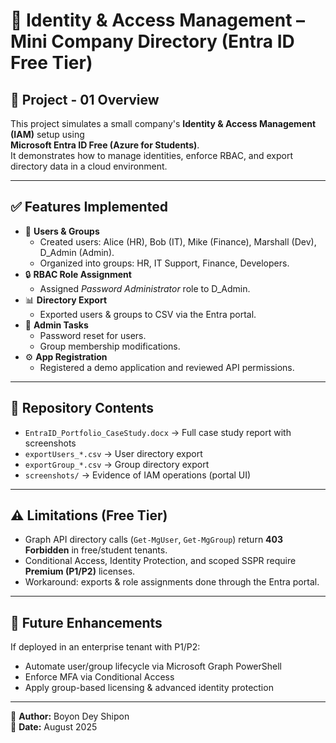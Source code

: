 # 🔑 Identity & Access Management – Mini Company Directory (Entra ID Free Tier)

## 📌 Project - 01 Overview
This project simulates a small company's **Identity & Access Management (IAM)** setup using  
**Microsoft Entra ID Free (Azure for Students)**.  
It demonstrates how to manage identities, enforce RBAC, and export directory data in a cloud environment.

---

## ✅ Features Implemented
- 👤 **Users & Groups**
  - Created users: Alice (HR), Bob (IT), Mike (Finance), Marshall (Dev), D_Admin (Admin).
  - Organized into groups: HR, IT Support, Finance, Developers.
- 🔒 **RBAC Role Assignment**
  - Assigned *Password Administrator* role to D_Admin.
- 📊 **Directory Export**
  - Exported users & groups to CSV via the Entra portal.
- 🔄 **Admin Tasks**
  - Password reset for users.
  - Group membership modifications.
- ⚙️ **App Registration**
  - Registered a demo application and reviewed API permissions.

---

## 📂 Repository Contents
- `EntraID_Portfolio_CaseStudy.docx` → Full case study report with screenshots  
- `exportUsers_*.csv` → User directory export  
- `exportGroup_*.csv` → Group directory export  
- `screenshots/` → Evidence of IAM operations (portal UI)  

---

## ⚠️ Limitations (Free Tier)
- Graph API directory calls (`Get-MgUser`, `Get-MgGroup`) return **403 Forbidden** in free/student tenants.  
- Conditional Access, Identity Protection, and scoped SSPR require **Premium (P1/P2)** licenses.  
- Workaround: exports & role assignments done through the Entra portal.  

---

## 🚀 Future Enhancements
If deployed in an enterprise tenant with P1/P2:
- Automate user/group lifecycle via Microsoft Graph PowerShell
- Enforce MFA via Conditional Access
- Apply group-based licensing & advanced identity protection

---

👤 **Author:** Boyon Dey Shipon  
📅 **Date:** August 2025
